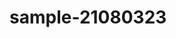 # sample-21080323
<!DOCTYPE html>
<html lang="vi" style="font-family: Sans-serif;"><head>
        <title>My Page</title>
        <meta charset="UTF-8">
        <meta name="viewport" content="width=device-width, initial-scale=1.0">
        <link rel="icon" type="image/x-icon" href="https://mao-nek.000webhostapp.com/index.html/Nh%C3%B3m%202/Mao/Mao%201/logo-removebg-preview.png">
        <style>
            *{
                padding: 0;
                margin: 0;
            }
            /* style cho background*/
            .background {
                height: 100vh;/*1/100 chiều cao khung hình*/
                width: 100%;
                background-image: url('https://media.istockphoto.com/id/1420755455/photo/grunge-dirty-background-overlay.jpg?b=1&s=612x612&w=0&k=20&c=Fy12nzrJP6dWK7NPWeAHNL0rsob1HfA8Ypn91jSUA1g=');
                background-position: center;
                background-size: cover;/*tự chia tỉ lệ để phù hợp với nội dung*/
                padding-left: 5%;
                padding-right: 5%;
                box-sizing: border-box;/*Chiều rộng và chiều cao áp dụng cho tất cả các phần của phần tử*/
                position: relative;/*vị trí tương đối*/
            }
            .navbar{
                background-color: whitesmoke;
                font-size:150%;
                width: 100%;
                height: 15vh;
                margin: auto;
                padding-right: 2cm;
                padding-left: 2cm;
                margin-left: -2cm;
                margin-right: 2cm;
                display: flex;/*Dùng để hiển thị một phần tử dưới dạng khối*/
                align-items: center;/*Căn giữa các căn chỉnh cho tất cả các mục của phần tử <div>*/
            }
            .logo{
                width: 130px;
                cursor: pointer;
            }
            nav{
                flex: 1;
                padding-left: 60px;
            }
            nav ul li{
                display: inline-block;
                list-style: none;
                margin: 0px 20px;
            }
            nav ul li a{
                text-decoration: none;/*đặt kiểu trang trí cho văn bản*/
                color: #333;
            }
            .content h1 {
                font-size: 60px;
                font-weight: 100;
                margin-top: 15px;
                margin-bottom: 15px;
                color:white;

            }
            .content p{
                font-size: 30px;
                color: white;
                margin-left: 9cm;
                margin-top: 4.5cm;    
                margin-right: 4cm;
            }
            .content img{
                position: absolute;
                margin-left:-2cm;
                width: 40%;
                height: auto;
            }
            .content {
                margin-left: 10%;
                margin-top: 5%;
            }
            tr {
                list-style-type: none;
                padding-left: 0;
                text-align: left;
            }
            .section {
                margin: 50px auto;
                max-width: 800px;/*đặt chiều rộng tối đa cho phần tử*//*Nếu nội dung lớn hơn chiều rộng tối đa, nó sẽ tự động thay đổi chiều cao của phần tử.*/
                background-color: whitesmoke;
                opacity: 0.8;
                padding: 30px;
                display: flex;
                flex-direction: row;
                flex-wrap: wrap;
                align-items:center;
            }
            .sections {
                margin: 10px auto;
                max-width: 800px;
                background-color: whitesmoke;
                opacity: 0.8;
                padding: 30px;
            }
            .sections h{
                margin-left: 7cm;
                font-size: 28px;
            }
            .sections table{
                margin-top: 0.2cm;
                margin-left: 7cm;
            }
            .about{

                margin: 10px auto;
                max-width: 800px;
                background-color: whitesmoke;
                opacity: 0.8;
                padding: 30px;
            }
            .about img{
                width: 70%;
                height: auto;
                border-radius: 50px;
            }
            .about-text{
                text-align: justify;
            }
            .about-text table{
                display: flex;
                flex-wrap: wrap;
            }
            .main{
                width: 1130px;
                max-width: 95%;
                margin: 0 auto;
                display: flex;
                align-items: center;
                justify-content: space-around;
                flex-wrap: wrap;
            }
            .about-text h2{
                color: black;
                font-size: 75px;
                text-transform: capitalize;
                margin-bottom: 20px;
                margin-top: 30px;
            }
            .about-text h5{
                color: black;
                letter-spacing: 2px;
                font-size: 22px;
                margin-bottom: 25px;
                text-transform: capitalize;
            }
            .about-text p{
                color: black;
                letter-spacing: 1px;
                line-height: 28px;
                font-size: 18px;
                margin-bottom: 45px;
            }
            .about-text table{
                color: black;
                padding: 12px;
                margin-bottom: 50px;
                border-collapse: collapse;
                border-right-color: #191919;
                border-left-color: #191919 ;
            }
            .about-text table td{
                padding: 20px;
            }
        </style>
    </head>
    <body>
        <div class="background">
                <div class="navbar">
                    <img src="https://mao-nek.000webhostapp.com/index.html/Nh%C3%B3m%202/Mao/Mao%201/blacklogo-removebg-preview.png" alt="Logo" class="logo">
                    <nav>
                        <ul id="menu">
                            <li><a href="https://mao-nek.000webhostapp.com/index.html/Nh%C3%B3m%202/PHINEAS.html">Trang chủ</a></li>
                            <li><a href="#ttcnl">Thông tin cá nhân</a></li>
                            <li><a href="#aboutme">Về chính tôi</a></li>
                            <li><a href="#mas">Ngành tôi học</a></li>
                            <li><a href="#ykr">Ý kiến về tôi</a></li>
                        </ul>
                    </nav>
                </div>
            <div class="content">
                <h1>Chào mọi người!!!</h1>
                <img src="https://mao-nek.000webhostapp.com/index.html/Nh%C3%B3m%202/adorable-logo-design-cat-donut-suitable-cake-petshop_553860-138-removebg-preview.png">
                <p>Có thể thông qua trang web này, mọi người sẽ hiểu rõ mình hơn... !!!</p>
            </div>
        </div>
        <section class="about" id="About-me">
            <div class="main">
                <img src="https://mao-nek.000webhostapp.com/index.html/Nh%C3%B3m%202/Mao/lam.jpg">
                <div class="about-text">
                    <h2>Thông tin về tôi</h2>
                    <h5>MAS 1 - <span>21080323</span></h5>
                    <p> Tôi là Đinh Xuân Lâm</p>
                    <style>
                        table {
                            border: 0px;
                            border-collapse: collapse;  
                        }
                        th, td {  
                            border: 1px solid #f9004d;  
                            padding: 10px;  
                            position: relative;
                            text-align: center;
                        }  
                        </style>
                    <table border="1px">
                        
                        <tbody><tr>
                            <td>Số điện thoại</td>
                            <td>Ngày sinh</td>
                            <td>Facebook</td>
                        </tr>
                        
                        <tr>
                            <td><a href="tel:0979161663">0979161663</a></td>
                            <td>07/11/2003</td>
                            <td><a href="https://www.facebook.com/little.maoo.k3">Xuân Lâm</a></td>
                        </tr>
                        
                        </tbody></table>
                </div>
            </div>
        </section>
        <div class="sections">
            <h3 id="aboutme">🧑‍🎓Về bản thân tôi</h3>
            <p>Chào mọi người, tôi tên Lâm đệm Xuân họ Đinh. Mọi người có thể gọi tôi là Lâm chứ đọc cả họ cả tên dài lắm. Tôi còn một cái tên khác cũng khá thân thuộc hơn là Mao. Tôi sinh ra và lớn lên ở Hà Nội còn cội nguồn ở Ninh Bình nơi bạt ngàn đá vôi và dê núi. Hiện thì tôi đang là sinh viên năm 2 trường Quản trị và Kinh doanh (HSB). Ngành tôi theo học là Quản trị và An ninh (MAS). Sở thích của tôi là chơi game, chơi thể thao và đặc biệt là kiếm tiền. Đây là một ví dụ nè.😉</p>
            <img src="https://mao-nek.000webhostapp.com/index.html/Nh%C3%B3m%202/Mao/ck.png" width="100%" height="auto">
            <img src="https://mao-nek.000webhostapp.com/index.html/Nh%C3%B3m%202/Mao/cp.jpg" width="100%" height="auto">
            <br><br>
            <p>Ngoài ra mình còn thích ăn vặt nữa. À không phải là "rất" thích ăn vặt :)))))</p>
            <img src="https://mao-nek.000webhostapp.com/index.html/Nh%C3%B3m%202/Mao/food.jpg" width="100%" height="auto">
            <p>Và đi chơi với những anh em thiện lành.</p>
            <img src="https://mao-nek.000webhostapp.com/index.html/Nh%C3%B3m%202/Mao/homie.png" width="100%" height="auto">
            <p>Tí nữa thì quên không giới thiệu thằng con của mình nữa.......Nuôi nó không được lâu lắm nhưng mà yêu hơn bồ và quý hơn bạn "xã giao :)"</p>
            <img src="https://mao-nek.000webhostapp.com/index.html/Nh%C3%B3m%202/Mao/mon.jpg" width="100%" height="auto">
        </div>
        <div class="sections">
            <h4 id="mas">🧑‍🎓Một xíu về ngành tôi học:</h4>    
                <iframe width="100%" height="450" src="https://www.youtube.com/embed/TQ7NXmucrDI" title="YouTube video player" frameborder="0" allow="accelerometer; autoplay; clipboard-write; encrypted-media; gyroscope; picture-in-picture; web-share" allowfullscreen=""></iframe>
        </div>
        <div class="section">
            <h4 id="ykr">🙍‍♂️Một số ý kiến riêng</h4>
                <form action="" method="get">
                    <label for="name">Họ và tên:</label><br>
                    <input type="text" id="name" name="name"><br>
                    <label for="msv">Mã sinh viên:</label><br>
                    <input type="text" id="msv" name="msv"><br>
                    <label for="pnb">Số điện thoại:</label><br>
                    <input type="text" id="pnb" name="pnb"><br>
                    <label for="mail">Mail:</label><br>
                    <input type="email" id="mail" name="mail"><br>
                    <label for="gt">Giới tính:</label>
                    <select id="gt" name="gt">
                        <option value="Nam">Nam</option>
                        <option value="Nữ">Nữ</option>
                        <option value="Ngoài">Ngoài</option>
                    </select>
                    <br><textarea name="comment" rows="5" cols="40">Nhập ý kiến ở đây!!!</textarea><br><br>
                    <input type="submit" value="Submit">
                    <input type="reset">
                </form> 
        </div>
 </body></html>
